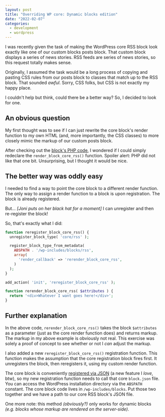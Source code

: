 ```yaml
---
layout: post
title: "Overriding WP core: Dynamic blocks edition"
date: "2022-02-07"
categories:
  - development
  - wordpress
---
```


I was recently given the task of making the WordPress core RSS block look exactly like one of our custom blocks posts block. That custom block displays a series of news stories. RSS feeds are series of news stories, so this request totally makes sense.

Originally, I assumed the task would be a long process of copying and pasting CSS rules from our posts block to classes that match up to the RSS block. That sounded _awful_. Sorry, CSS folks, but CSS is not exactly my happy place.

I couldn't help but think, could there be a better way? So, I decided to look for one.

## An obvious question

My first thought was to see if I can just rewrite the core block's render function to my own HTML (and, more importantly, the CSS classes) to more closely mimic the markup of our custom posts block.

After checking out the [block's PHP code](https://github.com/WordPress/gutenberg/blob/trunk/packages/block-library/src/rss/index.php), I wondered if I could simply redeclare the `render_block_core_rss()` function. Spoiler alert: PHP did not like that one bit. Unsurprising, but I thought it would be nice.

## The better way was oddly easy

I needed to find a way to point the core block to a different render function. The only way to assign a render function to a block is upon registration. The block is already registered.

But... _[Joni puts on her black hat for a moment]_ I can unregister and then re-register the block!

So, that's exactly what I did:

```php
function reregister_block_core_rss() {
  unregister_block_type( 'core/rss' );

  register_block_type_from_metadata(
    ABSPATH . '/wp-includes/blocks/rss',
    array(
      'render_callback' => 'rerender_block_core_rss',
    )
  );
}

add_action( 'init', 'reregister_block_core_rss' );

function rerender_block_core_rss( $attributes ) {
  return '<div>Whatever I want goes here!</div>';
}
```

## Further explanation

In the above code, `rerender_block_core_rss()` takes the block `$attributes` as a parameter (just as the core render function does) and returns markup. The markup in my above example is obviously not real. This exercise was solely a proof of concept to see whether or not I _can_ adjust the markup.

I also added a new `reregister_block_core_rss()` registration function. This function makes the assumption that the core registration block fires first. It unregisters the block, then reregisters it, using my custom render function.

The core block is conveniently [registered via JSON](https://developer.wordpress.org/block-editor/reference-guides/block-api/block-metadata/) (a new feature I _love_, btw), so my new registration function needs to call that core `block.json` file. You can access the WordPress installation directory via the `ABSPATH` constant. The core block code lives in `/wp-includes/blocks`. Put those two together and we have a path to our core RSS block's JSON file.

One more note: this method _(obviously?)_ only works for dynamic blocks _(e.g. blocks whose markup are rendered on the server-side)_.
